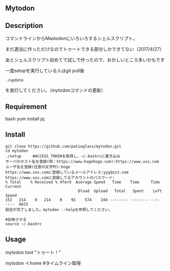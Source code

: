 ## Mytodon
## Description
コマンドラインからMastodonにいろいろするシェルスクリプト。

まだ適当に作っただけなのでトゥートできる部分しかできてない（2017/4/27）

あとシェルスクリプト初めてで試しで作ったので、おかしいところ多いかもです

一度setupを実行している人はgit pull後

    ./update

を実行してください。（mytodonコマンドの更新）
## Requirement
bash
yum install jq
## Install

    git clone https://github.com/patioglass/mytodon.git 
    cd mytodon
    ./setup		#ACCESS_TOKENを取得し、~/.bashrcに書き込み
    サーバのホスト名を登録(例：https://www.hogehoge.com):https://www.xxx.com
    ユーザ名を登録(任意の文字列):hoge
    https://www.xxx.comに登録しているメールアドレス:yyy@zzz.com
    https://www.xxx.comに登録してるアカウントのパスワード:
    % Total    % Received % Xferd  Average Speed   Time    Time     Time  Current
                                    Dload  Upload   Total   Spent    Left  Speed
    152   214    0   214    0    91    574    244 --:--:-- --:--:-- --:--:--  6833
    設定が完了しました。mytodon --helpを参照してください。
   
    #反映させる
    source ~/.bashrc

## Usage
   mytodon toot "トゥート！"

   mytodon -t home #タイムライン取得
